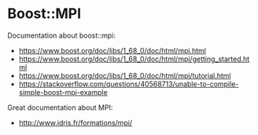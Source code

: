 # Boost::MPI

Documentation about boost::mpi:
- https://www.boost.org/doc/libs/1_68_0/doc/html/mpi.html
- https://www.boost.org/doc/libs/1_68_0/doc/html/mpi/getting_started.html
- https://www.boost.org/doc/libs/1_68_0/doc/html/mpi/tutorial.html
- https://stackoverflow.com/questions/40568713/unable-to-compile-simple-boost-mpi-example

Great documentation about MPI:
- http://www.idris.fr/formations/mpi/
